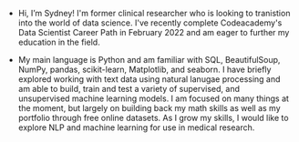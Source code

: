 - Hi, I’m Sydney! I'm former clinical researcher who is looking to tranistion into the world of data science. I've recently complete Codeacademy's Data Scientist Career Path in February 2022 and am eager to further my education in the field. 

- My main language is Python and am familiar with SQL, BeautifulSoup, NumPy, pandas, scikit-learn, Matplotlib, and seaborn. I have briefly explored working with text data using natural lanugae processing and am able to build, train and test a variety of supervised, and unsupervised machine learning models. I am focused on many things at the moment, but largely on building back my math skills as well as my portfolio through free online datasets. As I grow my skills, I would like to explore NLP and machine learning for use in medical research. 

<!---
scasey124/scasey124 is a ✨ special ✨ repository because its `README.md` (this file) appears on your GitHub profile.
You can click the Preview link to take a look at your changes.
--->
